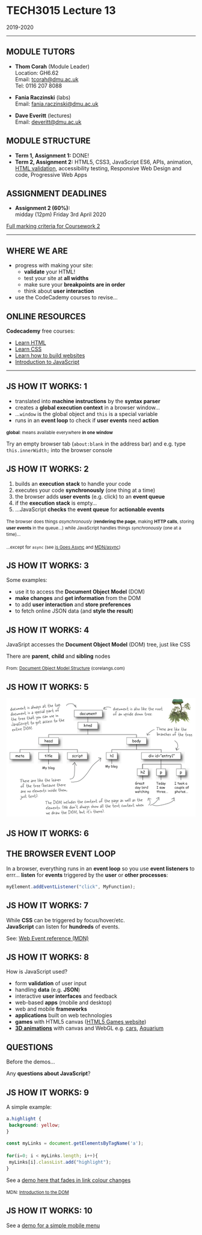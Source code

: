 # TECH3015 Lecture 13

2019-2020

---

## MODULE TUTORS

- **Thom Corah** (Module Leader)  
Location: GH6.62  
Email: tcorah@dmu.ac.uk  
Tel: 0116 207 8088

- **Fania Raczinski** (labs)  
Email: fania.raczinski@dmu.ac.uk

- **Dave Everitt** (lectures)  
Email: deveritt@dmu.ac.uk


## MODULE STRUCTURE

- **Term 1, Assignment 1:** DONE!
- **Term 2, Assignment 2:** HTML5, CSS3, JavaScript ES6, APIs, animation, [HTML validation](https://validator.w3.org/), accessibility testing, Responsive Web Design and code, Progressive Web Apps


## ASSIGNMENT DEADLINES

- **Assignment 2 (60%):**  
midday (12pm) Friday 3rd April 2020

[Full marking criteria for Coursework 2](https://daveeveritt.github.io/TECH3015/coursework-02.md#marking-criteria)

---

## WHERE WE ARE

- progress with making your site:
  - **validate** your HTML!
  - test your site at **all widths**
  - make sure your **breakpoints are in order**
  - think about **user interaction**
- use the CodeCademy courses to revise…


## ONLINE RESOURCES

**Codecademy** free courses:

- [Learn HTML](https://www.codecademy.com/learn/learn-html)
- [Learn CSS](https://www.codecademy.com/learn/learn-css)
- [Learn how to build websites](https://www.codecademy.com/learn/paths/learn-how-to-build-websites)
- [Introduction to JavaScript](https://www.codecademy.com/learn/introduction-to-javascript)

---

<!-- JAVASCRIPT: HOW IT WORKS -->

## JS **HOW IT WORKS**: 1
<!-- .slide: class="crammed" -->

- translated into **machine instructions** by the **syntax parser**
- creates a **global execution context** in a browser window…
- …`window` is the global object and `this` is a special variable
- runs in an **event loop** to check if **user events** need **action**

<small>**global**: means available everywhere **in one window**</small>

Try an empty browser tab (`about:blank` in the address bar) and e.g. type `this.innerWidth;` into the browser console


## JS **HOW IT WORKS**: 2
<!-- .slide: class="crammed" -->

1. builds an **execution stack** to handle your code
2. executes your code **synchronously** (one thing at a time)
3. the browser adds **user events** (e.g. click) to an **event queue**
4. if the **execution stack** is empty…
5. …JavaScript **checks** the **event queue** for **actionable events**

<small>The browser does things *asynchronously* (**rendering the page**, making **HTTP calls**, storing **user events** in the queue…) while JavaScript handles things *synchronously* (one at a time)…<br><br>
…except for `async` (see [js Goes Async](https://www.sitepoint.com/javascript-goes-asynchronous-awesome/) and [MDN/async](https://developer.mozilla.org/en-US/docs/Web/JavaScript/Reference/Statements/async_function))</small>


## JS **HOW IT WORKS**: 3

Some examples:

- use it to access the **Document Object Model** (DOM)
- **make changes** and **get information** from the DOM
- to add **user interaction** and **store preferences**
- to fetch online JSON data (and **style the result**)


## JS **HOW IT WORKS**: 4

JavaSript accesses the **Document Object Model** (DOM) tree, just like CSS

There are **parent**, **child** and **sibling** nodes

<small>From: [Document Object Model Structure](http://www.corelangs.com/js/dom/domtree.html) (corelangs.com)</small>


## JS **HOW IT WORKS**: 5

![Document Object Model diagram with hand-drawn annotations](https://raw.githubusercontent.com/DaveEveritt/TECH3015/master/imgs/javascript/dom.png)


## JS **HOW IT WORKS**: 6

## THE BROWSER EVENT LOOP

In a browser, everything runs in an **event loop** so you use **event listeners** to errr… **listen** for **events** triggered by the **user** or **other processes**:

``` javascript
myElement.addEventListener("click", MyFunction);
```


## JS **HOW IT WORKS**: 7

While **CSS** can be triggered by focus/hover/etc.  
**JavaScript** can listen for **hundreds** of events.

See: [Web Event reference (MDN)](https://developer.mozilla.org/en-US/docs/Web/Events)


<!-- .slide: class="crammed" -->
## JS **HOW IT WORKS**: 8

How is JavaScript used?

- form **validation** of user input
- handling **data** (e.g. **JSON**)
- interactive **user interfaces** and feedback
- web-based **apps** (mobile and desktop)
- web and mobile **frameworks**
- **applications** built on web technologies
- **games** with HTML5 canvas ([HTML5 Games website](http://html5games.com/Best/702b9531-c136-437a-ab97-0b209d893b55))
- **[3D animations](https://tutorialzine.com/2013/09/20-impressive-examples-for-learning-webgl-with-three-js)** with canvas and WebGL e.g. [cars](http://carvisualizer.plus360degrees.com/threejs/), [Aquarium](http://webglsamples.org/aquarium/aquarium.html)


## QUESTIONS

Before the demos…

Any **questions about JavaScript**?


<h2><strong>JS HOW IT WORKS</strong>: 9</h2>

A simple example:

```css
a.highlight {
 background: yellow;
}
```
```js
const myLinks = document.getElementsByTagName('a');

for(i=0; i < myLinks.length; i++){
 myLinks[i].classList.add("highlight");
}
```

See a [demo here that fades in link colour changes](https://front-end-materials.github.io/front-end-materials/js-change-element/)

<small>MDN: [Introduction to the DOM](https://developer.mozilla.org/en-US/docs/Web/API/Document_Object_Model/Introduction "Mozilla Web Docs")</small>


## JS **HOW IT WORKS**: 10

See a [demo for a simple mobile menu](https://front-end-materials.github.io/front-end-materials/js-mobile-menu/)

<!-- TODO: SHARE WITH MEDS2007 LECTURE 04 -->

